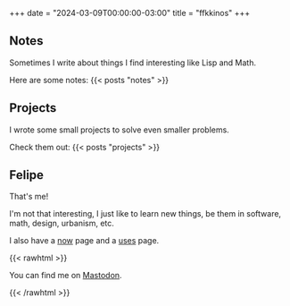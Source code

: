 +++
date = "2024-03-09T00:00:00-03:00"
title = "ffkkinos"
+++

## Notes

Sometimes I write about things I find interesting like Lisp and Math.

Here are some notes:
{{< posts "notes" >}}

## Projects

I wrote some small projects to solve even smaller problems.

Check them out:
{{< posts "projects" >}}

## Felipe

That's me!

I'm not that interesting, I just like to learn new things, be them in software,
math, design, urbanism, etc.

I also have a [now](/now) page and a [uses](/uses) page.

{{< rawhtml >}}
<p>You can find me on <a href="https://merveilles.town/@fkinoshita" rel="me" target="_blank">Mastodon</a>.</p>
{{< /rawhtml >}}
